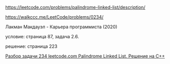 https://leetcode.com/problems/palindrome-linked-list/description/

https://walkccc.me/LeetCode/problems/0234/

Лакман Макдауэл - Карьера программиста (2020) 

  условие: страница 87, задача 2.6.
  
  решение: страница 223

[Разбор задачи 234 leetcode.com Palindrome Linked List. Решение на C++](https://www.youtube.com/watch?v=MdcP1e-pnNw)

